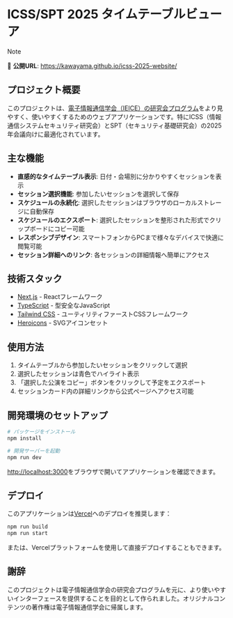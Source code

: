 # ICSS/SPT 2025 タイムテーブルビューア

> [!NOTE]
> 🔗 **公開URL**: <https://kawayama.github.io/icss-2025-website/>

## プロジェクト概要

このプロジェクトは、[電子情報通信学会（IEICE）の研究会プログラム](https://ken.ieice.org/ken/program/index.php?tgs_regid=7d40e0d1fbc823c402c27c393bae23134140f3b86336e69dc2ce7ec212b50b80&update=1)をより見やすく、使いやすくするためのウェブアプリケーションです。特にICSS（情報通信システムセキュリティ研究会）とSPT（セキュリティ基礎研究会）の2025年会議向けに最適化されています。

## 主な機能

- **直感的なタイムテーブル表示**: 日付・会場別に分かりやすくセッションを表示
- **セッション選択機能**: 参加したいセッションを選択して保存
- **スケジュールの永続化**: 選択したセッションはブラウザのローカルストレージに自動保存
- **スケジュールのエクスポート**: 選択したセッションを整形された形式でクリップボードにコピー可能
- **レスポンシブデザイン**: スマートフォンからPCまで様々なデバイスで快適に閲覧可能
- **セッション詳細へのリンク**: 各セッションの詳細情報へ簡単にアクセス

## 技術スタック

- [Next.js](https://nextjs.org/) - Reactフレームワーク
- [TypeScript](https://www.typescriptlang.org/) - 型安全なJavaScript
- [Tailwind CSS](https://tailwindcss.com/) - ユーティリティファーストCSSフレームワーク
- [Heroicons](https://heroicons.com/) - SVGアイコンセット

## 使用方法

1. タイムテーブルから参加したいセッションをクリックして選択
2. 選択したセッションは青色でハイライト表示
3. 「選択した公演をコピー」ボタンをクリックして予定をエクスポート
4. セッションカード内の詳細リンクから公式ページへアクセス可能

## 開発環境のセットアップ

```bash
# パッケージをインストール
npm install

# 開発サーバーを起動
npm run dev
```

[http://localhost:3000](http://localhost:3000)をブラウザで開いてアプリケーションを確認できます。

## デプロイ

このアプリケーションは[Vercel](https://vercel.com)へのデプロイを推奨します：

```bash
npm run build
npm run start
```

または、Vercelプラットフォームを使用して直接デプロイすることもできます。

## 謝辞

このプロジェクトは電子情報通信学会の研究会プログラムを元に、より使いやすいインターフェースを提供することを目的として作られました。オリジナルコンテンツの著作権は電子情報通信学会に帰属します。
